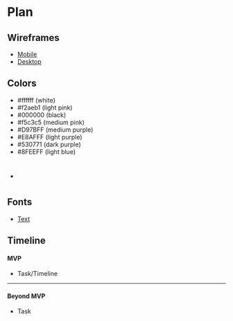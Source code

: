 # Plan

## Wireframes
* [Mobile]()
* [Desktop]()

## Colors
* #ffffff (white)
* #f2aeb1 (light pink)
* #000000 (black)
* #f5c3c5 (medium pink)
* #D97BFF (medium purple)
* #E8AFFF (light purple)
* #530771 (dark purple)
* #8FEEFF (light blue)
* #

## Fonts
* [Text](URL)

## Timeline

#### MVP

* Task/Timeline

---

#### Beyond MVP

* Task
